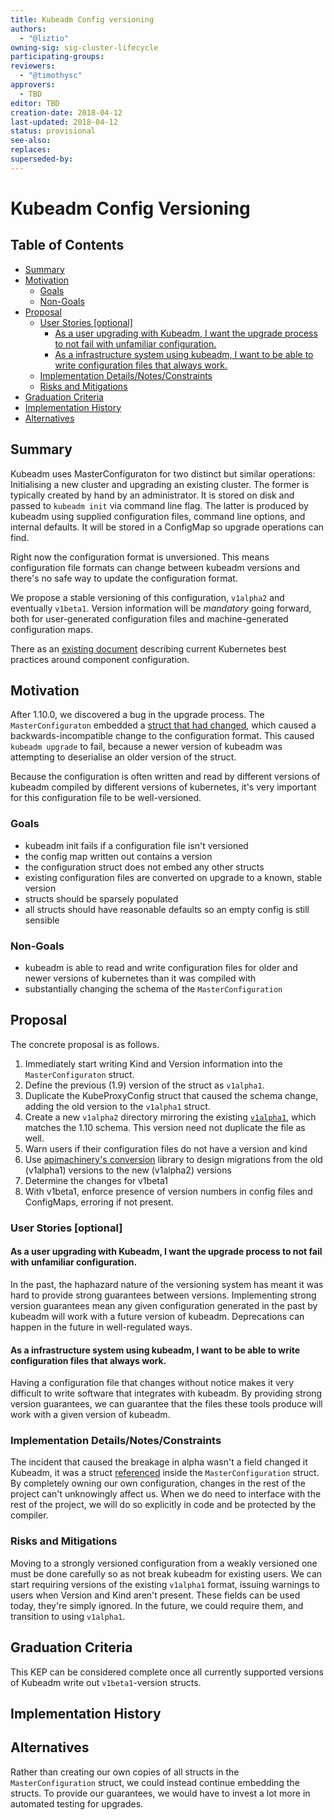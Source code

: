 ```yaml
---
title: Kubeadm Config versioning
authors:
  - "@liztio"
owning-sig: sig-cluster-lifecycle
participating-groups:
reviewers:
  - "@timothysc"
approvers:
  - TBD
editor: TBD
creation-date: 2018-04-12
last-updated: 2018-04-12
status: provisional
see-also:
replaces:
superseded-by:
---
```


# Kubeadm Config Versioning

## Table of Contents

<!-- toc -->
- [Summary](#summary)
- [Motivation](#motivation)
  - [Goals](#goals)
  - [Non-Goals](#non-goals)
- [Proposal](#proposal)
  - [User Stories [optional]](#user-stories-optional)
    - [As a user upgrading with Kubeadm, I want the upgrade process to not fail with unfamiliar configuration.](#as-a-user-upgrading-with-kubeadm-i-want-the-upgrade-process-to-not-fail-with-unfamiliar-configuration)
    - [As a infrastructure system using kubeadm, I want to be able to write configuration files that always work.](#as-a-infrastructure-system-using-kubeadm-i-want-to-be-able-to-write-configuration-files-that-always-work)
  - [Implementation Details/Notes/Constraints](#implementation-detailsnotesconstraints)
  - [Risks and Mitigations](#risks-and-mitigations)
- [Graduation Criteria](#graduation-criteria)
- [Implementation History](#implementation-history)
- [Alternatives](#alternatives)
<!-- /toc -->

## Summary

Kubeadm uses MasterConfiguraton for two distinct but similar operations: Initialising a new cluster and upgrading an existing cluster. 
The former is typically created by hand by an administrator. 
It is stored on disk and passed to `kubeadm init` via command line flag.
The latter is produced by kubeadm using supplied configuration files, command line options, and internal defaults.
It will be stored in a ConfigMap so upgrade operations can find. 

Right now the configuration format is unversioned.
This means configuration file formats can change between kubeadm versions and there's no safe way to update the configuration format.

We propose a stable versioning of this configuration, `v1alpha2` and eventually `v1beta1`. 
Version information will be _mandatory_ going forward, both for user-generated configuration files and machine-generated configuration maps.

There as an [existing document][config] describing current Kubernetes best practices around component configuration.

[config]: https://docs.google.com/document/d/1FdaEJUEh091qf5B98HM6_8MS764iXrxxigNIdwHYW9c/edit#heading=h.nlhhig66a0v6

## Motivation

After 1.10.0, we discovered a bug in the upgrade process. 
The `MasterConfiguraton` embedded a [struct that had changed][proxyconfig], which caused a backwards-incompatible change to the configuration format. 
This caused `kubeadm upgrade` to fail, because a newer version of kubeadm was attempting to deserialise an older version of the struct.

Because the configuration is often written and read by different versions of kubeadm compiled by different versions of kubernetes, 
it's very important for this configuration file to be well-versioned. 

[proxyconfig]: https://github.com/kubernetes/kubernetes/commit/57071d85ee2c27332390f0983f42f43d89821961

### Goals

* kubeadm init fails if a configuration file isn't versioned
* the config map written out contains a version
* the configuration struct does not embed any other structs
* existing configuration files are converted on upgrade to a known, stable version
* structs should be sparsely populated
* all structs should have reasonable defaults so an empty config is still sensible

### Non-Goals

* kubeadm is able to read and write configuration files for older and newer versions of kubernetes than it was compiled with
* substantially changing the schema of the `MasterConfiguration`

## Proposal

The concrete proposal is as follows.

1. Immediately start writing Kind and Version information into the `MasterConfiguraton` struct.
2. Define the previous (1.9) version of the struct as `v1alpha1`.
3. Duplicate the KubeProxyConfig struct that caused the schema change, adding the old version to the `v1alpha1` struct.
3. Create a new `v1alpha2` directory mirroring the existing [`v1alpha1`][v1alpha1], which matches the 1.10 schema. 
   This version need not duplicate the file as well.
2. Warn users if their configuration files do not have a version and kind
4. Use [apimachinery's conversion][conversion] library to design migrations from the old (v1alpha1) versions to the new (v1alpha2) versions
5. Determine the changes for v1beta1
6. With v1beta1, enforce presence of version numbers in config files and ConfigMaps, erroring if not present.

[conversion]: https://godoc.org/k8s.io/apimachinery/pkg/conversion
[v1alpha1]: https://github.com/kubernetes/kubernetes/tree/d7d4381961f4eb2a4b581160707feb55731e324e/cmd/kubeadm/app/apis/kubeadm 

### User Stories [optional]

#### As a user upgrading with Kubeadm, I want the upgrade process to not fail with unfamiliar configuration.

In the past, the haphazard nature of the versioning system has meant it was hard to provide strong guarantees between versions.
Implementing strong version guarantees mean any given configuration generated in the past by kubeadm will work with a future version of kubeadm. 
Deprecations can happen in the future in well-regulated ways.

#### As a infrastructure system using kubeadm, I want to be able to write configuration files that always work.

Having a configuration file that changes without notice makes it very difficult to write software that integrates with kubeadm. 
By providing strong version guarantees, we can guarantee that the files these tools produce will work with a given version of kubeadm.

### Implementation Details/Notes/Constraints

The incident that caused the breakage in alpha wasn't a field changed it Kubeadm, it was a struct [referenced][struct] inside the `MasterConfiguration` struct.
By completely owning our own configuration, changes in the rest of the project can't unknowingly affect us.
When we do need to interface with the rest of the project, we will do so explicitly in code and be protected by the compiler.

[struct]: https://github.com/kubernetes/kubernetes/blob/d7d4381961f4eb2a4b581160707feb55731e324e/cmd/kubeadm/app/apis/kubeadm/v1alpha1/types.go#L285

### Risks and Mitigations

Moving to a strongly versioned configuration from a weakly versioned one must be done carefully so as not break kubeadm for existing users. 
We can start requiring versions of the existing `v1alpha1` format, issuing warnings to users when Version and Kind aren't present.
These fields can be used today, they're simply ignored.
In the future, we could require them, and transition to using `v1alpha1`.

## Graduation Criteria

This KEP can be considered complete once all currently supported versions of Kubeadm write out `v1beta1`-version structs.

## Implementation History

## Alternatives

Rather than creating our own copies of all structs in the `MasterConfiguration` struct, we could instead continue embedding the structs.
To provide our guarantees, we would have to invest a lot more in automated testing for upgrades.
